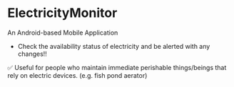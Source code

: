 # ElectricityMonitor
An Android-based Mobile Application

- Check the availability status of electricity and be alerted with any changes!!

✅ Useful for people who maintain immediate perishable things/beings that rely on electric devices. (e.g. fish pond aerator)
